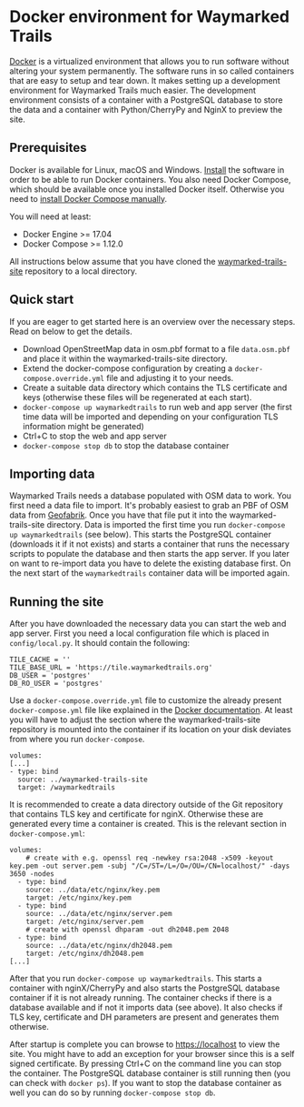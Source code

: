# Docker environment for Waymarked Trails

[Docker](https://docker.com) is a virtualized environment that allows you to run software without altering your system permanently.
The software runs in so called containers that are easy to setup and tear down. It makes setting up a
development environment for Waymarked Trails much easier. The development environment consists of a
container with a PostgreSQL database to store the data and a container with Python/CherryPy and NginX to preview the site.

## Prerequisites

Docker is available for Linux, macOS and Windows. [Install](https://www.docker.com/get-docker) the software in order
to be able to run Docker containers. You also need Docker Compose, which should be available once you installed
Docker itself. Otherwise you need to [install Docker Compose manually](https://docs.docker.com/compose/install/).

You will need at least:

* Docker Engine >= 17.04
* Docker Compose >= 1.12.0

All instructions below assume that you have cloned the [waymarked-trails-site](https://github.com/waymarkedtrails/waymarked-trails-site)
repository to a local directory.

## Quick start

If you are eager to get started here is an overview over the necessary steps.
Read on below to get the details.

* Download OpenStreetMap data in osm.pbf format to a file `data.osm.pbf` and place it within the waymarked-trails-site directory.
* Extend the docker-compose configuration by creating a `docker-compose.override.yml` file and adjusting it to your needs.
* Create a suitable data directory which contains the TLS certificate and keys (otherwise these files will be regenerated at each start).
* `docker-compose up waymarkedtrails` to run web and app server (the first time data will be imported and depending on your configuration
TLS information might be generated)
* Ctrl+C to stop the web and app server
* `docker-compose stop db` to stop the database container

## Importing data

Waymarked Trails needs a database populated with OSM data to work. You first need a data file to import.
It's probably easiest to grab an PBF of OSM data from [Geofabrik](http://download.geofabrik.de/).
Once you have that file put it into the waymarked-trails-site directory. Data is imported the first time you run `docker-compose up waymarkedtrails` (see below).
This starts the PostgreSQL container (downloads it if it not exists) and starts a container that runs the necessary scripts to populate the database
and then starts the app server. If you later on want to re-import data you have to delete the existing database first. On the next start of the
`waymarkedtrails` container data will be imported again.

## Running the site

After you have downloaded the necessary data you can start the web and app server. First you need a local configuration file
which is placed in `config/local.py`. It should contain the following:

```
TILE_CACHE = ''
TILE_BASE_URL = 'https://tile.waymarkedtrails.org'
DB_USER = 'postgres'
DB_RO_USER = 'postgres'
```

Use a `docker-compose.override.yml` file to customize the already present `docker-compose.yml` file like
explained in the [Docker documentation](https://docs.docker.com/compose/extends/). At least you
will have to adjust the section where the waymarked-trails-site repository is mounted into the container
if its location on your disk deviates from where you run `docker-compose`.

```
volumes:
[...]
- type: bind
  source: ../waymarked-trails-site
  target: /waymarkedtrails
 ```

It is recommended to
create a data directory outside of the Git repository that contains TLS key and certificate for nginX. Otherwise these are generated every
time a container is created. This is the relevant section in `docker-compose.yml`:

```
volumes:
    # create with e.g. openssl req -newkey rsa:2048 -x509 -keyout key.pem -out server.pem -subj "/C=/ST=/L=/O=/OU=/CN=localhost/" -days 3650 -nodes
  - type: bind
    source: ../data/etc/nginx/key.pem
    target: /etc/nginx/key.pem
  - type: bind
    source: ../data/etc/nginx/server.pem
    target: /etc/nginx/server.pem
    # create with openssl dhparam -out dh2048.pem 2048
  - type: bind
    source: ../data/etc/nginx/dh2048.pem
    target: /etc/nginx/dh2048.pem
[...]
```

After that you run `docker-compose up waymarkedtrails`.
This starts a container with nginX/CherryPy and also starts the PostgreSQL database container if it is not already running.
The container checks if there is a database available and if not it imports data (see above). It also checks if TLS key, certificate and
DH parameters are present and generates them otherwise.

After startup is complete you can browse to [https://localhost](https://localhost) to view the site. You might have to add an exception for your
browser since this is a self signed certificate.
By pressing Ctrl+C on the command line you can stop the container.
The PostgreSQL database container is still running then (you can check with `docker ps`).
If you want to stop the database container as well you can do so by running `docker-compose stop db`.
